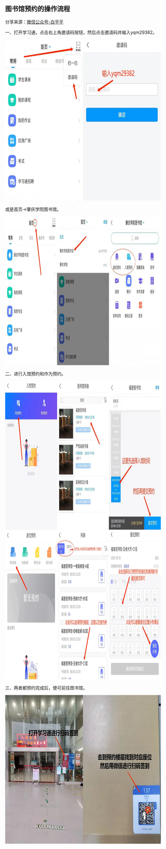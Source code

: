 ## 图书馆预约的操作流程

分享来源：[微信公众号-白乎乎](https://mp.weixin.qq.com/s/MQVSyp3A6qMifk9KWzX-Vg)

一、打开学习通，点击右上角邀请码按钮，然后点击邀请码并输入yqm29382。
<div>
   <img src="/images/Library1.png" alt="标题图片" class="center-image"  width="880" height="520" >
</div>

或是首页->肇庆学院图书馆。

<div>
   <img src="/images/Library2.png" alt="标题图片" class="center-image"  width="880" height="480" >
</div>

二、进行入馆预约和作为预约。
<div>
   <img src="/images/Library3.png" alt="标题图片" class="center-image"  width="880" height="480" >
</div>

<div>
   <img src="/images/Library4.png" alt="标题图片" class="center-image"  width="880" height="480" >
</div>

三、两者都预约完成后，便可前往图书馆。

<div>
   <img src="/images/Library5.png" alt="标题图片" class="center-image"  width="880" height="480" >
</div>
